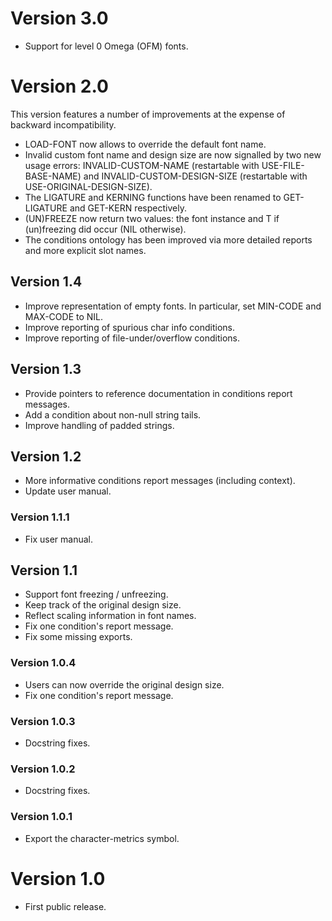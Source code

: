 # Version 3.0
- Support for level 0 Omega (OFM) fonts.

# Version 2.0
This version features a number of improvements at the expense of backward
incompatibility.
- LOAD-FONT now allows to override the default font name.
- Invalid custom font name and design size are now signalled by two new usage
  errors: INVALID-CUSTOM-NAME (restartable with USE-FILE-BASE-NAME) and
  INVALID-CUSTOM-DESIGN-SIZE (restartable with USE-ORIGINAL-DESIGN-SIZE).
- The LIGATURE and KERNING functions have been renamed to GET-LIGATURE and
  GET-KERN respectively.
- (UN)FREEZE now return two values: the font instance and T if (un)freezing
  did occur (NIL otherwise).
- The conditions ontology has been improved via more detailed reports and more
  explicit slot names.

## Version 1.4
- Improve representation of empty fonts. In particular, set MIN-CODE and
  MAX-CODE to NIL.
- Improve reporting of spurious char info conditions.
- Improve reporting of file-under/overflow conditions.

## Version 1.3
- Provide pointers to reference documentation in conditions report messages.
- Add a condition about non-null string tails.
- Improve handling of padded strings.

## Version 1.2
- More informative conditions report messages (including context).
- Update user manual.

### Version 1.1.1
- Fix user manual.

## Version 1.1
- Support font freezing / unfreezing.
- Keep track of the original design size.
- Reflect scaling information in font names.
- Fix one condition's report message.
- Fix some missing exports.

### Version 1.0.4
- Users can now override the original design size.
- Fix one condition's report message.

### Version 1.0.3
- Docstring fixes.

### Version 1.0.2
- Docstring fixes.

### Version 1.0.1
- Export the character-metrics symbol.

# Version 1.0
- First public release.
